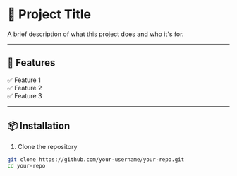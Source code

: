 # 🌟 Project Title  

A brief description of what this project does and who it's for.

---

## 🚀 Features  
✅ Feature 1  
✅ Feature 2  
✅ Feature 3  

---

## 📦 Installation  

1. Clone the repository  
```bash
git clone https://github.com/your-username/your-repo.git
cd your-repo
